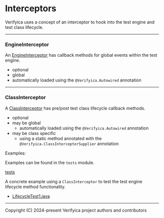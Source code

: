 # Interceptors

Verifyica uses a concept of an interceptor to hook into the test engine and test class lifecycle.

---

### EngineInterceptor

An [EngineInterceptor](api/src/main/java/org/verifyica/api/EngineInterceptor.java) has callback methods for global events within the test engine.

- optional
- global
- automatically loaded using the `@Verifyica.Autowired` annotation

---

### ClassInterceptor

A [ClassInterceptor](api/src/main/java/org/verifyica/api/ClassInterceptor.java) has pre/post test class lifecycle callback methods.

- optional
- may be global
  - automatically loaded using the `@Verifyica.Autowired` annotation
- may be class specific
  - using a static method annotated with the `@Verifyica.ClassInterceptorSupplier` annotation


Examples:

Examples can be found in the `tests` module.

[tests](tests/src/test/java/org/verifyica/test/interceptor)

A concrete example using a `ClassInterceptor` to test the test engine lifecycle method functionality.

- [LifecycleTest1.java](tests/src/test/java/org/verifyica/test/LifecycleTest1.java)

---

Copyright (C) 2024-present Verifyica project authors and contributors
